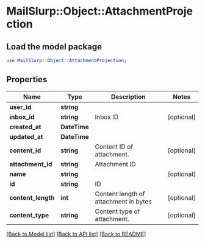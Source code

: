 # MailSlurp::Object::AttachmentProjection

## Load the model package
```perl
use MailSlurp::Object::AttachmentProjection;
```

## Properties
Name | Type | Description | Notes
------------ | ------------- | ------------- | -------------
**user_id** | **string** |  | 
**inbox_id** | **string** | Inbox ID | [optional] 
**created_at** | **DateTime** |  | 
**updated_at** | **DateTime** |  | 
**content_id** | **string** | Content ID of attachment. | [optional] 
**attachment_id** | **string** | Attachment ID | 
**name** | **string** |  | [optional] 
**id** | **string** | ID | 
**content_length** | **int** | Content length of attachment in bytes | [optional] 
**content_type** | **string** | Content type of attachment. | [optional] 

[[Back to Model list]](../README#documentation-for-models) [[Back to API list]](../README#documentation-for-api-endpoints) [[Back to README]](../README)


